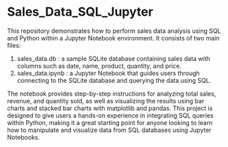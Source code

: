 # Sales_Data_SQL_Jupyter

This repository demonstrates how to perform sales data analysis using SQL and Python within a Jupyter Notebook environment. It consists of two main files: 

1. sales_data.db : a sample SQLite database containing sales data with columns such as date, name, product, quantity, and price.
2. sales_data.ipynb : a Jupyter Notebook that guides users through connecting to the SQLite database and querying the data using SQL.


The notebook provides step-by-step instructions for analyzing total sales, revenue, and quantity sold, as well as visualizing the results 
using bar charts and stacked bar charts with matplotlib and pandas. This project is designed to give users a hands-on experience in integrating 
SQL queries within Python, making it a great starting point for anyone looking to learn how to manipulate and visualize data from SQL databases using Jupyter Notebooks.

